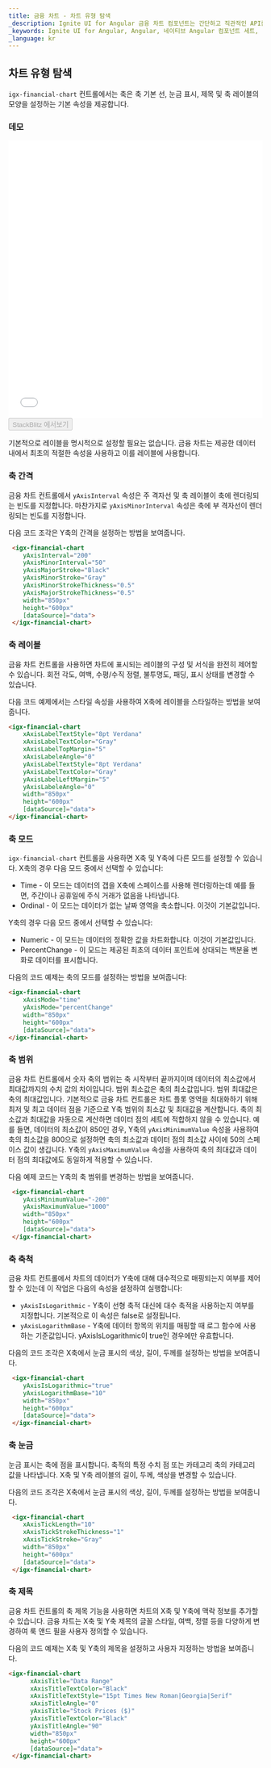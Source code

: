 ```yaml
---
title: 금융 차트 - 차트 유형 탐색
_description: Ignite UI for Angular 금융 차트 컴포넌트는 간단하고 직관적인 API를 사용하여 재무 데이터를 표시하도록 쉽게 구성되어 있으며, 사용자가 데이터를 바인딩하면 차트는 데이터를 시각화하고 해석할 수 있는 다양한 방법을 제공합니다.
_keywords: Ignite UI for Angular, Angular, 네이티브 Angular 컴포넌트 세트, 네이티브 Angular 컨트롤, 네이티브 Angular 컴포넌트, 네이티브 Angular 컴포넌트 라이브러리, Angular 차트, Angular 차트 컨트롤, Angular 차트 예제, Angular 그리드 컴포넌트, Angular 차트 컴포넌트, Angular 금융 차트
_language: kr
---
```

## 차트 유형 탐색

`igx-financial-chart` 컨트롤에서는 축은 축 기본 선, 눈금 표시, 제목 및 축 레이블의 모양을 설정하는 기본 속성을 제공합니다.

### 데모

<div class="sample-container loading" style="height: 550px">
    <iframe id="financial-chart-axis-types-iframe" src='{environment:demosBaseUrl}/charts/financial-chart-axis-types' width="100%" height="100%" seamless="" frameBorder="0" onload="onSampleIframeContentLoaded(this);"></iframe>
</div>
<div>
    <button data-localize="stackblitz" disabled class="stackblitz-btn"   data-iframe-id="financial-chart-axis-types-iframe" data-demos-base-url="{environment:demosBaseUrl}">StackBlitz 에서보기
    </button>
</div>

<div class="divider--half"></div>

기본적으로 레이블을 명시적으로 설정할 필요는 없습니다. 금융 차트는 제공한 데이터 내에서 최초의 적절한 속성을 사용하고 이를 레이블에 사용합니다.

### 축 간격
금융 차트 컨트롤에서 `yAxisInterval` 속성은 주 격자선 및 축 레이블이 축에 렌더링되는 빈도를 지정합니다. 마찬가지로 `yAxisMinorInterval` 속성은 축에 부 격자선이 렌더링되는 빈도를 지정합니다.

다음 코드 조각은 Y축의 간격을 설정하는 방법을 보여줍니다.

```html
 <igx-financial-chart
    yAxisInterval="200"
    yAxisMinorInterval="50"
    yAxisMajorStroke="Black"
    yAxisMinorStroke="Gray"
    yAxisMinorStrokeThickness="0.5"
    yAxisMajorStrokeThickness="0.5"
    width="850px"
    height="600px"
    [dataSource]="data">
 </igx-financial-chart>
```
<div class="divider--half"></div>

### 축 레이블
금융 차트 컨트롤을 사용하면 차트에 표시되는 레이블의 구성 및 서식을 완전히 제어할 수 있습니다. 회전 각도, 여백, 수평/수직 정렬, 불투명도, 패딩, 표시 상태를 변경할 수 있습니다.

다음 코드 예제에서는 스타일 속성을 사용하여 X축에 레이블을 스타일하는 방법을 보여줍니다.

```html
<igx-financial-chart
    xAxisLabelTextStyle="8pt Verdana"
    xAxisLabelTextColor="Gray"
    xAxisLabelTopMargin="5"
    xAxisLabeleAngle="0"
    yAxisLabelTextStyle="8pt Verdana"
    yAxisLabelTextColor="Gray"
    yAxisLabelLeftMargin="5"
    yAxisLabeleAngle="0"
    width="850px"
    height="600px"
    [dataSource]="data">
</igx-financial-chart>
```
<div class="divider--half"></div>

### 축 모드
`igx-financial-chart` 컨트롤을 사용하면 X축 및 Y축에 다른 모드를 설정할 수 있습니다.
X축의 경우 다음 모드 중에서 선택할 수 있습니다:
- Time - 이 모드는 데이터의 갭을 X축에 스페이스를 사용해 렌더링하는데 예를 들면, 주간이나 공휴일에 주식 거래가 없음을 나타냅니다.
- Ordinal - 이 모드는 데이터가 없는 날짜 영역을 축소합니다. 이것이 기본값입니다.

Y축의 경우 다음 모드 중에서 선택할 수 있습니다:
- Numeric - 이 모드는 데이터의 정확한 값을 차트화합니다. 이것이 기본값입니다.
- PercentChange - 이 모드는 제공된 최초의 데이터 포인트에 상대되는 백분율 변화로 데이터를 표시합니다.

다음의 코드 예제는 축의 모드를 설정하는 방법을 보여줍니다:

```html
<igx-financial-chart
    xAxisMode="time"
    yAxisMode="percentChange"
    width="850px"
    height="600px"
    [dataSource]="data">
</igx-financial-chart>
```
<div class="divider--half"></div>

### 축 범위
금융 차트 컨트롤에서 숫자 축의 범위는 축 시작부터 끝까지이며 데이터의 최소값에서 최대값까지의 수치 값의 차이입니다. 범위 최소값은 축의 최소값입니다. 범위 최대값은 축의 최대값입니다. 기본적으로 금융 차트 컨트롤은 차트 플롯 영역을 최대화하기 위해 최저 및 최고 데이터 점을 기준으로 Y축 범위의 최소값 및 최대값을 계산합니다. 축의 최소값과 최대값을 자동으로 계산하면 데이터 점의 세트에 적합하지 않을 수 있습니다. 예를 들면, 데이터의 최소값이 850인 경우, Y축의 `yAxisMinimumValue` 속성을 사용하여 축의 최소값을 800으로 설정하면 축의 최소값과 데이터 점의 최소값 사이에 50의 스페이스 값이 생깁니다. Y축의 `yAxisMaximumValue` 속성을 사용하여 축의 최대값과 데이터 점의 최대값에도 동일하게 적용할 수 있습니다.

다음 예제 코드는 Y축의 축 범위를 변경하는 방법을 보여줍니다.

```html
 <igx-financial-chart
    yAxisMinimumValue="-200"
    yAxisMaximumValue="1000"
    width="850px"
    height="600px"
    [dataSource]="data">
 </igx-financial-chart>
```
<div class="divider--half"></div>

### 축 축척
금융 차트 컨트롤에서 차트의 데이터가 Y축에 대해 대수적으로 매핑되는지 여부를 제어할 수 있는데 이 작업은 다음의 속성을 설정하여 실행합니다:
- `yAxisIsLogarithmic` - Y축이 선형 축적 대신에 대수 축적을 사용하는지 여부를 지정합니다. 기본적으로 이 속성은 false로 설정됩니다.
- `yAxisLogarithmBase` - Y축에 데이터 항목의 위치를 매핑할 때 로그 함수에 사용하는 기준값입니다.
yAxisIsLogarithmic이 true인 경우에만 유효합니다.

다음의 코드 조각은 X축에서 눈금 표시의 색상, 길이, 두께를 설정하는 방법을 보여줍니다.

```html
 <igx-financial-chart
    yAxisIsLogarithmic="true"
    yAxisLogarithmBase="10"
    width="850px"
    height="600px"
    [dataSource]="data">
 </igx-financial-chart>
```
<div class="divider--half"></div>

### 축 눈금
눈금 표시는 축에 점을 표시합니다. 축적의 특정 수치 점 또는 카테고리 축의 카테고리 값을 나타냅니다. X축 및 Y축 레이블의 길이, 두께, 색상을 변경할 수 있습니다.

다음의 코드 조각은 X축에서 눈금 표시의 색상, 길이, 두께를 설정하는 방법을 보여줍니다.

```html
 <igx-financial-chart
    xAxisTickLength="10"
    xAxisTickStrokeThickness="1"
    xAxisTickStroke="Gray"
    width="850px"
    height="600px"
    [dataSource]="data">
 </igx-financial-chart>
```
<div class="divider--half"></div>

### 축 제목
금융 차트 컨트롤의 축 제목 기능을 사용하면 차트의 X축 및 Y축에 맥락 정보를 추가할 수 있습니다. 금융 차트는 X축 및 Y축 제목의 글꼴 스타일, 여백, 정렬 등을 다양하게 변경하여 룩 앤드 필을 사용자 정의할 수 있습니다.

다음의 코드 예제는 X축 및 Y축의 제목을 설정하고 사용자 지정하는 방법을 보여줍니다.

```html
<igx-financial-chart
      xAxisTitle="Data Range"
      xAxisTitleTextColor="Black"
      xAxisTitleTextStyle="15pt Times New Roman|Georgia|Serif"
      xAxisTitleAngle="0"
      yAxisTitle="Stock Prices ($)"
      yAxisTitleTextColor="Black"
      yAxisTitleAngle="90"
      width="850px"
      height="600px"
      [dataSource]="data">
 </igx-financial-chart>
```
<div class="divider--half"></div>


